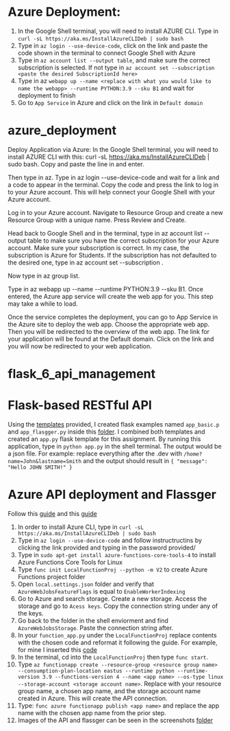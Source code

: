 # Azure Deployment:
1. In the Google Shell terminal, you will need to install AZURE CLI. Type in `curl -sL https://aka.ms/InstallAzureCLIDeb | sudo bash`
2. Type in `az login --use-device-code`, click on the link and paste the code shown in the terminal to connect Google Shell with Azure
3. Type in `az account list --output table`, and make sure the correct subscription is selected. If not type in `az account set --subscription <paste the desired SubscriptionId here>`
4. Type in az `webapp up --name <replace with what you would like to name the webapp> --runtime PYTHON:3.9 --sku B1` and wait for deployment to finish
5. Go to `App Service` in Azure and click on the link in `Default domain`




# azure_deployment

Deploy Application via Azure:
In the Google Shell terminal, you will need to install AZURE CLI with this: curl -sL https://aka.ms/InstallAzureCLIDeb | sudo bash. Copy and paste the line in and enter.

Then type in az. Type in az login --use-device-code and wait for a link and a code to appear in the terminal. Copy the code and press the link to log in to your Azure account. This will help connect your Google Shell with your Azure account.

Log in to your Azure account. Navigate to Resource Group and create a new Resource Group with a unique name. Press Review and Create.

Head back to Google Shell and in the terminal, type in az account list --output table to make sure you have the correct subscription for your Azure account. Make sure your subscription is correct. In my case, the subscription is Azure for Students. If the subscription has not defaulted to the desired one, type in az account set --subscription <paste the desired SubscriptionId here>.

Now type in az group list.

Type in az webapp up --name <replace with what you would like to name the webapp> --runtime PYTHON:3.9 --sku B1. Once entered, the Azure app service will create the web app for you. This step may take a while to load.

Once the service completes the deployment, you can go to App Service in the Azure site to deploy the web app. Choose the appropriate web app. Then you will be redirected to the overview of the web app. The link for your application will be found at the Default domain. Click on the link and you will now be redirected to your web application.








# flask_6_api_management

# Flask-based RESTful API
Using the [templates](https://github.com/hantswilliams/HHA_504_2023/tree/main/WK6/code/flask) provided, I created flask examples named `app_basic.p` and `app_flasgger.py` inside this [folder](https://github.com/EugeneHsiung/flask_6_api_management/tree/main/examples.py). I combined both templates and created an `app.py` flask template for this assignment. By running this application, type in `python app.py` in the shell terminal. The output would be a json file. For example: replace everything after the .dev with `/home?name=John&lastname=Smith` and the output should result in `{
  "message": "Hello JOHN SMITH!"
}`

# Azure API deployment and Flassger 
Follow this [guide](https://learn.microsoft.com/en-us/cli/azure/install-azure-cli-linux?pivots=apt) and this [guide](https://learn.microsoft.com/en-us/azure/azure-functions/create-first-function-cli-python?tabs=linux%2Cbash%2Cazure-cli&pivots=python-mode-decorators)
1. In order to install Azure CLI, type in `curl -sL https://aka.ms/InstallAzureCLIDeb | sudo bash`
2. Type in `az login --use-device-code` and follow instructructins by clicking the link provided and typing in the password provided/
3. Type in `sudo apt-get install azure-functions-core-tools-4` to install Azure Functions Core Tools for Linux
4. Type `func init LocalFunctionProj --python -m V2` to create Azure Functions project folder
5. Open `local.settings.json` folder and verify that `AzureWebJobsFeatureFlags` is equal to `EnableWorkerIndexing`
6. Go to Azure and search storage. Create a new storage. Access the storage and go to `Acess keys`. Copy the connection string under any of the keys.
7. Go back to the folder in the shell enviorment and find `AzureWebJobsStorage`. Paste the connection string after.
8. In your `function_app.py` under the `LocalFunctionProj` replace contents with the chosen code and reformat it following the guide. For example, for mine I inserted this [code](https://github.com/EugeneHsiung/flask_6_api_management/blob/main/LocalFunctionProj/function_app.py) 
9. In the terminal, cd into the `LocalFunctionProj` then type `func start`.
10. Type `az functionapp create --resource-group <resource group name> --consumption-plan-location eastus --runtime python --runtime-version 3.9 --functions-version 4 --name <app name> --os-type linux --storage-account <storage account name>`. Replace with your resource group name, a chosen app name, and the storage account name created in Azure. This will create the API connection. 
11. Type: `func azure functionapp publish <app name>` and replace the app name with the chosen app name from the prior step.
12. Images of the API and flassger can be seen in the screenshots [folder](https://github.com/EugeneHsiung/flask_6_api_management/tree/main/Screenshots)
